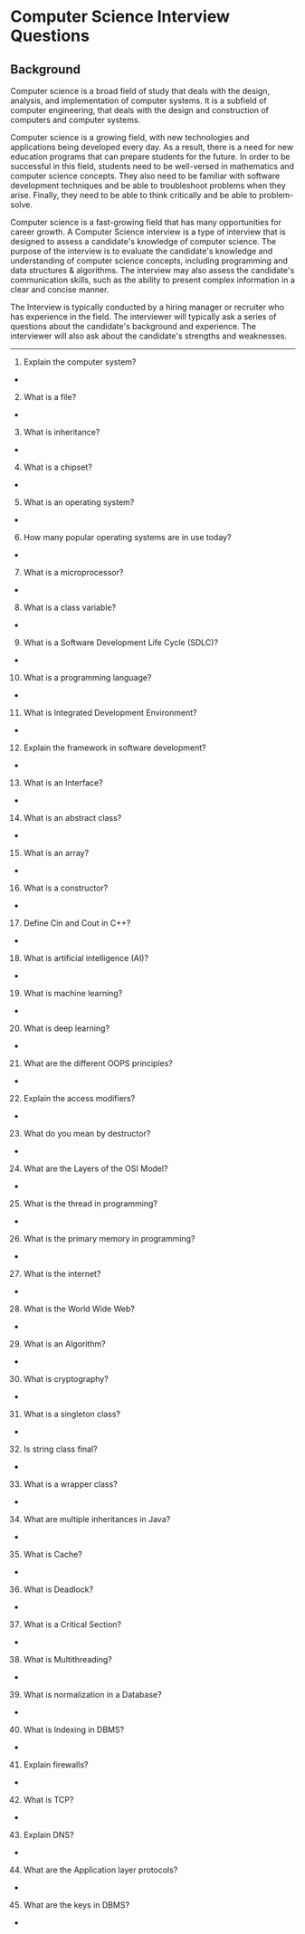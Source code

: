# Computer Science Interview Questions

## Background

Computer science is a broad field of study that deals with the design, analysis, and implementation of computer systems. It is a subfield of computer engineering, that deals with the design and construction of computers and computer systems.

Computer science is a growing field, with new technologies and applications being developed every day. As a result, there is a need for new education programs that can prepare students for the future. In order to be successful in this field, students need to be well-versed in mathematics and computer science concepts. They also need to be familiar with software development techniques and be able to troubleshoot problems when they arise. Finally, they need to be able to think critically and be able to problem-solve.

Computer science is a fast-growing field that has many opportunities for career growth. A Computer Science interview is a type of interview that is designed to assess a candidate's knowledge of computer science. The purpose of the interview is to evaluate the candidate's knowledge and understanding of computer science concepts, including programming and data structures & algorithms. The interview may also assess the candidate's communication skills, such as the ability to present complex information in a clear and concise manner.

The Interview is typically conducted by a hiring manager or recruiter who has experience in the field. The interviewer will typically ask a series of questions about the candidate's background and experience. The interviewer will also ask about the candidate's strengths and weaknesses.

---

1. Explain the computer system?
+ 

2. What is a file?
+ 

3. What is inheritance?
+ 

4. What is a chipset?
+ 

5. What is an operating system?
+ 

6. How many popular operating systems are in use today?
+ 

7. What is a microprocessor?
+ 

8. What is a class variable?
+ 

9.  What is a Software Development Life Cycle (SDLC)?
+ 

10. What is a programming language?
+ 

11. What is Integrated Development Environment?
+ 

12. Explain the framework in software development?
+ 

13. What is an Interface?
+ 

14. What is an abstract class?
+ 

15. What is an array?
+ 

16. What is a constructor?
+ 

17. Define Cin and Cout in C++?
+ 

18. What is artificial intelligence (AI)?
+ 

19. What is machine learning?
+ 

20. What is deep learning?
+ 

21. What are the different OOPS principles?
+ 

22. Explain the access modifiers?
+ 

23. What do you mean by destructor?
+ 

24. What are the Layers of the OSI Model?
+ 

25. What is the thread in programming?
+ 

26. What is the primary memory in programming?
+ 

27. What is the internet?
+ 

28. What is the World Wide Web?
+ 

29. What is an Algorithm?
+ 

30. What is cryptography?
+ 

31. What is a singleton class?
+ 

32. Is string class final?
+ 

33. What is a wrapper class?
+ 

34. What are multiple inheritances in Java?
+ 

35. What is Cache?
+ 

36. What is Deadlock?
+ 

37. What is a Critical Section?
+ 

38. What is Multithreading?
+ 

39. What is normalization in a Database?
+ 

40. What is Indexing in DBMS?
+ 

41. Explain firewalls?
+ 

42. What is TCP?
+ 

43. Explain DNS?
+ 

44. What are the Application layer protocols?
+ 

45. What are the keys in DBMS?
+ 

